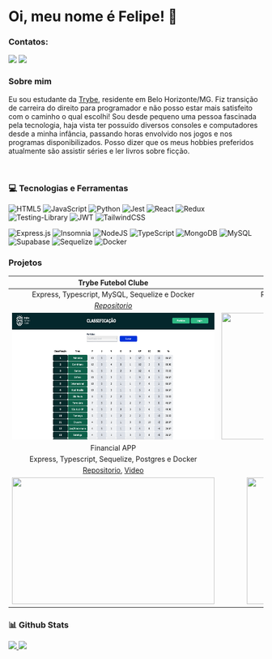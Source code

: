 # Oi, meu nome é Felipe! 👋

### Contatos:
<a href = "mailto:contato@felmartins1985@gmail.com"><img src="https://img.shields.io/badge/Gmail-D14836?style=for-the-badge&logo=gmail&logoColor=white" target="_blank"></a>
<a href="https://www.linkedin.com/in/felmartins1985" target="_blank"><img src="https://img.shields.io/badge/-LinkedIn-%230077B5?style=for-the-badge&logo=linkedin&logoColor=white" target="_blank"></a>   


### Sobre mim
Eu sou estudante da [Trybe](https://www.betrybe.com), residente em Belo Horizonte/MG. Fiz transição de carreira do direito para programador e não posso estar mais satisfeito com o caminho o qual escolhi!
Sou desde pequeno uma pessoa fascinada pela tecnologia, haja vista ter possuído diversos consoles e computadores desde a minha infância, passando horas envolvido nos jogos e nos programas disponibilizados.
Posso dizer que os meus hobbies preferidos atualmente são assistir séries e ler livros sobre ficção.

<br />

<!-- Source: https://github.com/lucas-caribe/lucas-caribe/edit/main/README.md /> -->
### 💻 Tecnologias e Ferramentas

![HTML5](https://img.shields.io/badge/html5-%23E34F26.svg?logo=html5&logoColor=white)
![JavaScript](https://img.shields.io/badge/javascript-%23323330.svg?logo=javascript&logoColor=%23F7DF1E)
![Python](https://img.shields.io/badge/python-3670A0?logo=python&logoColor=ffdd54)
![Jest](https://img.shields.io/badge/-jest-%23C21325?logo=jest&logoColor=white)
![React](https://img.shields.io/badge/react-%2320232a.svg?logo=react&logoColor=%2361DAFB)
![Redux](https://img.shields.io/badge/redux-%23593d88.svg?logo=redux&logoColor=white)
![Testing-Library](https://img.shields.io/badge/-TestingLibrary-%23E33332?logo=testing-library&logoColor=white)
![JWT](https://img.shields.io/badge/JWT-black?logo=JSON%20web%20tokens)
![TailwindCSS](https://img.shields.io/badge/tailwindcss-%2338B2AC.svg?logo=tailwind-css&logoColor=white)
<br/>

![Express.js](https://img.shields.io/badge/express.js-%23404d59.svg?logo=express&logoColor=%2361DAFB)
![Insomnia](https://img.shields.io/badge/Insomnia-black?logo=insomnia&logoColor=5849BE)
![NodeJS](https://img.shields.io/badge/node.js-6DA55F?logo=node.js&logoColor=white)
![TypeScript](https://img.shields.io/badge/typescript-%23007ACC.svg?logo=typescript&logoColor=white)
![MongoDB](https://img.shields.io/badge/MongoDB-%234ea94b.svg?logo=mongodb&logoColor=white)
![MySQL](https://img.shields.io/badge/mysql-%2300f.svg?logo=mysql&logoColor=white)
![Supabase](https://img.shields.io/badge/Supabase-3ECF8E?logo=supabase&logoColor=white)
![Sequelize](https://img.shields.io/badge/Sequelize-52B0E7?logo=Sequelize&logoColor=white)
![Docker](https://img.shields.io/badge/docker-%230db7ed.svg?logo=docker&logoColor=white)
<br />

### Projetos

| Trybe Futebol Clube | Trybe-Wallet | Star Wars|
| :---:         |     :---:      |          :---: |
| Express, Typescript, MySQL, Sequelize e Docker   | React, Redux, BrowserRouter e CSS3     | React, Context API, Hooks e CSS3    |
| _[Repositorio](https://github.com/felmartins1985/Trybe-Futebol-Clube-TFC-)_     |  _[Repositorio](https://github.com/felmartins1985/trybewallet)_, _[Site](https://trybewallet-ob4zveoc9-felmartins1985.vercel.app/)_       | _[Repositorio](https://github.com/felmartins1985/star-wars-planets-search)_, _[Site](https://star-wars-planets-search-felmartins1985.vercel.app/)_    |
| <img src="https://github.com/felmartins1985/Trybe-Futebol-Clube-TFC-/blob/main/tfc_classificacao.png" width="400" height="250" alt="Trybe Futebol Clube - Demostração"/>|<img src="https://user-images.githubusercontent.com/98165424/208928091-beec01bd-fbcd-4db4-af3d-8d37bbcded78.png" width="400" height="250"> | <img src="https://github.com/felmartins1985/star-wars-planets-search/blob/main/Captura%20de%20tela%20de%202022-10-06%2018-48-15.png" alt="Star Wars Planets Search Gif - Demostração" width="400" height="250">|
| Financial APP| App de Receitas | Car Shop |
| Express, Typescript, Sequelize, Postgres e Docker   | React, Context API, Hooks e CSS3    | Express, Typescript, MongoDB e Zod |
[Repositorio](https://github.com/felmartins1985/NGCash), [Video](https://user-images.githubusercontent.com/98165424/208968498-2c594837-508d-4bf0-933d-50fa8cbeb89d.mp4) | [Repositorio](https://github.com/felmartins1985/app-de-receitas), [Video](https://user-images.githubusercontent.com/98165424/208970189-729287cb-a5c9-432c-88eb-0eac022306d4.mp4)        | [Repositorio](https://github.com/felmartins1985/car-shop)      |
| <img src="https://user-images.githubusercontent.com/98165424/208967380-cb5d43a5-6350-4259-b629-f6610f4a77d2.png" width="400" height="250">   | <img src="https://user-images.githubusercontent.com/98165424/208971062-9163ce18-93fa-4d98-9b5e-eebd94722232.png" width="300" height="250" >    | <img src="https://user-images.githubusercontent.com/98165424/208975689-acbba297-a25c-441b-b61b-4c8cda7925e5.png" width="400" height="250" >     |












### 📊 Github Stats

<div>
<a href="https://github.com/felmartins1985">
<img height="180em" src="https://github-readme-stats.vercel.app/api/top-langs/?username=felmartins1985&layout=compact&langs_count=7&theme=dracula"/>
<img height="180em" src="https://github-readme-stats.vercel.app/api?username=felmartins1985&show_icons=true&theme=dracula&include_all_commits=true&count_private=true"/>
</div>

  
  
<!-- ![Snake animation](https://github.com/felmartins1985/felmartins1985/blob/output/github-contribution-grid-snake.svg) -->
